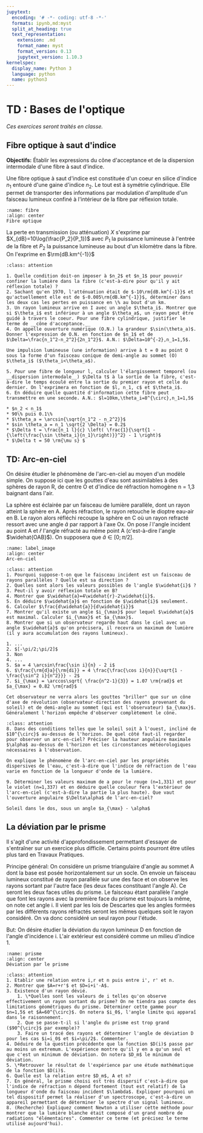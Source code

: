 ```yaml
---
jupytext:
  encoding: '# -*- coding: utf-8 -*-'
  formats: ipynb,md:myst
  split_at_heading: true
  text_representation:
    extension: .md
    format_name: myst
    format_version: 0.13
    jupytext_version: 1.10.3
kernelspec:
  display_name: Python 3
  language: python
  name: python3
---
```


# TD : Bases de l'optique

_Ces exercices seront traités en classe._

## Fibre optique à saut d'indice

__Objectifs:__ Établir les expressions du cône d'acceptance et de la dispersion intermodale d'une fibre à saut d'indice.

Une fibre optique à saut d'indice est constituée d'un coeur en silice d'indice $n_1$ entouré d'une gaine d'indice $n_2$. Le tout est à symétrie cylindrique. Elle permet de transporter des informations par modulation d'amplitude d'un faisceau lumineux confiné à l'intérieur de la fibre par réflexion totale.

```{figure} ./images/fibre_optique.jpg
:name: fibre
:align: center
Fibre optique
```

La perte en transmission (ou atténuation) $X$ s'exprime par $X_{dB}=10\log(\frac{P_2}{P_1})$ avec $P_1$ la puissance lumineuse à l'entrée de la fibre et $P_2$ la puissance lumineuse au bout d'un kilomètre dans la fibre. On l'exprime en $\rm{dB.km^{-1}}$ 


````{admonition} Exercice 
:class: attention

1. Quelle condition doit-on imposer à $n_2$ et $n_1$ pour pouvoir confiner la lumière dans la fibre (c'est-à-dire pour qu'il y ait réflexion totale) ?
2. Sachant qu'en 1970, l'atténuation était de $-10\rm{dB.km^{-1}}$ et qu'actuellement elle est de $-0.005\rm{dB.km^{-1}}$, déterminer dans les deux cas les pertes en puissance en \% au bout d'un km.
3. Un rayon lumineux arrive en I avec un angle $\theta_i$. Montrer que si $\theta_i$ est inférieur à un angle $\theta_a$, un rayon peut être guidé à travers le coeur. Pour une fibre cylindrique, justifier le terme de __cône d'acceptance.__
4. On appelle ouverture numérique (O.N.) la grandeur $\sin(\theta_a)$. Donner l'expression de O.N. en fonction de $n_1$ et de $\Delta=\frac{n_1^2-n_2^2}{2n_1^2}$. A.N.: $\Delta=10^{-2},n_1=1,5$.

Une impulsion lumineuse (une information) arrive à t = 0 au point O sous la forme d'un faisceau conique de demi-angle au sommet (O) $\theta_i$ ($\theta_i<\theta_a$).

5. Pour une fibre de longueur l, calculer l'élargissement temporel (ou __dispersion intermodale__) $\Delta t$ à la sortie de la fibre, c'est-à-dire le temps écoulé entre la sortie du premier rayon et celle du dernier. On l'exprimera en fonction de $l, n_1, c$ et $\theta_i$.
6. En déduire quelle quantité d'information cette fibre peut transmettre en une seconde. A.N.: $l=10km,\theta_i=8^{\circ},n_1=1,5$
````

````{topic} Eléments de réponse (sans justification)
* $n_2 < n_1$
* 90\% puis 0.1\%
* $\theta_a = \arcsin{\sqrt{n_1^2 - n_2^2}}$
* $sin \theta_a = n_1 \sqrt{2 \Delta} = 0.2$
* $\Delta t = \frac{n_1 l}{c} \left( \frac{1}{\sqrt{1 - {\left(\frac{\sin \theta_i}{n_1}\right)}}^2} - 1 \right)$
* $\Delta t = 50 \rm{\mu s} $
````

## TD: Arc-en-ciel
On désire étudier le phénomène de l'arc-en-ciel au moyen d'un modèle simple. On suppose ici que les gouttes d'eau sont assimilables à des sphères de rayon R, de centre O et d'indice de réfraction homogène n = 1,3 baignant dans l'air.

La sphère est éclairée par un faisceau de lumière parallèle, dont un rayon atteint la sphère en A. Après réfraction, le rayon retouche le dioptre eau-air en B. Le rayon alors réfléchi recoupe la sphère en C où un rayon refracté ressort avec une angle $\widehat{a}$ par rapport à l'axe Ox. On pose $\widehat{i}$ l'angle incident au point A et $\widehat{r}$ l'angle réfracté au même point A (c'est-à-dire l'angle $\widehat{OAB}$). On supposera que $\widehat{a} \in [0;\pi/2 ]$.

```{figure} ./images/arc_en_ciel.jpg
:name: label_image
:align: center
Arc-en-ciel
```

````{admonition} Exercice 
:class: attention
1. Pourquoi suppose-t-on que le faisceau incident est un faisceau de rayons parallèles ? Quelle est sa direction ?
2. Quelles sont alors les valeurs possibles de l'angle $\widehat{i}$ ?
3. Peut-il y avoir réflexion totale en B?
4. Montrer que $\widehat{a}=4\widehat{r}-2\widehat{i}$.
5. En déduire $\widehat{a}$ en fonction de $\widehat{i}$ seulement.
6. Calculer $\frac{d\widehat{a}}{d\widehat{i}}$
7. Montrer qu'il existe un angle $i_{\max}$ pour lequel $\widehat{a}$ est maximal. Calculer $i_{\max}$ et $a_{\max}$.
8. Montrer que si un observateur regarde haut dans le ciel avec un angle $\widehat{a}$ qu'on précisera, il recevra un maximum de lumière (il y aura accumulation des rayons lumineux).
````
````{topic} Eléments de réponse (sans justification)
1. ...
2. $[-\pi/2;\pi/2]$
3. Non
4. ... 
5. $a = 4 \arcsin\frac{\sin i}{n} - 2 i$
6. $\frac{\rm{d}a}{\rm{di}} = 4 \frac{\frac{\cos i}{n}}{\sqrt{1 - \frac{\sin^2 i}{n^2}}} - 2$
7. $i_{\max} = \arccos\sqrt{ \frac{n^2-1}{3}} = 1.07 \rm{rad}$ et $a_{\max} = 0.82 \rm{rad}$

Cet observateur ne verra alors les gouttes "briller" que sur un cône d'axe de révolution (observateur-direction des rayons provenant du soleil) et de demi-angle au sommet (qui est l'observateur) $a_{\max}$. Généralement l'horizon empêche d'observer complètement le cône.
````

````{admonition} Exercice 
:class: attention
8. Dans des conditions telles que le soleil soit à l'ouest, incliné de $10^{\circ}$ au-dessus de l'horizon. De quel côté faut-il regarder pour observer un arc-en-ciel? Préciser la hauteur angulaire maximale $\alpha$ au-dessus de l'horizon et les circonstances météorologiques nécessaires à l'observation.

On explique le phénomène de l'arc-en-ciel par les propriétés dispersives de l'eau, c'est-à-dire que l'indice de réfraction de l'eau varie en fonction de la longueur d'onde de la lumière.

9. Déterminer les valeurs maximum de a pour le rouge (n=1,331) et pour le violet (n=1,337) et en déduire quelle couleur fera l'extérieur de l'arc-en-ciel (c'est-à-dire la partie la plus haute). Que vaut l'ouverture angulaire $\Delta\alpha$ de l'arc-en-ciel?
````

````{topic} Eléments de réponse (sans justification)
Soleil dans le dos, sous un angle $a_{\max} - \alpha$
````

## La déviation par le prisme
Il s'agit d'une activité d'approfondissement permettant d'essayer de s'entraîner sur un exercice plus difficile. Certains points pourront être utiles plus tard en Travaux Pratiques.

Principe général: On considère un prisme triangulaire d'angle au sommet A dont la base est posée horizontalement sur un socle. On envoie un faisceau lumineux constitué de rayon parallèle sur une des face et on observe les rayons sortant par l'autre face (les deux faces constituant l'angle A). Ce seront les deux faces utiles du prisme. Le faisceau étant parallèle l'angle que font les rayons avec la première face du prisme est toujours la même, on note cet angle i. Il vient par les lois de Descartes que les angles formées par les différents rayons réfractés seront les mêmes quelques soit le rayon considéré. On va donc considéré un seul rayon pour l'étude.

But: On désire étudier la déviation du rayon lumineux D en fonction de l'angle d'incidence i. L'air extérieur est considéré comme un milieu d'indice 1.

```{figure} ./images/optique_prisme_deviation.jpg
:name: prisme
:align: center
Déviation par le prisme
```

````{admonition} Exercice 
:class: attention
1. Etablir une relation entre i,r et n puis entre i', r' et n.
2. Montrer que $A=r+r'$ et $D=i+i'-A$.
3. Existence d'un rayon dévié.
    1. \*Quelles sont les valeurs de i telles qu'on observe effectivement un rayon sortant du prisme? On ne tiendra pas compte des limitations géométriques du prisme. Déterminer cette gamme pour $n=1,5$ et $A=60^{\circ}$. On notera $i_0$, l'angle limite qui apparaî dans le raisonnement.
    2. Que se passe-t-il si l'angle du prisme est trop grand ($90^{\circ}$ par exemple)?
    3. Faire un tracé des rayons et déterminer l'angle de déviation D pour les cas $i=i_0$ et $i=\pi/2$. Commenter.
4. Déduire de la question précédente que la fonction $D(i)$ passe par au moins un extremum. L'expérience montre qu'il y en a qu'un seul et que c'est un minimum de déviation. On notera $D_m$ le minimum de déviation.
5. \*Retrouver le résultat de l'expérience par une étude mathématique de la fonction $D(i)$.
6. Quelle est la relation entre $D_m$, A et n?
7. En général, le prisme choisi est très dispersif c'est-à-dire que l'indice de réfraction n dépend fortement (tout est relatif) de la longueur d'onde du faisceau incident $\lambda$. Expliquer pourquoi un tel dispositif permet la réaliser d'un spectroscope, c'est-à-dire un appareil permettant de déterminer le spectre d'un signal lumineux.
8. (Recherche) Expliquez comment Newton a utiliser cette méthode pour montrer que la lumière blanche était composé d'un grand nombre de radiations "élémentaires". Commenter ce terme (et précisez le terme utilisé aujourd'hui).
````
